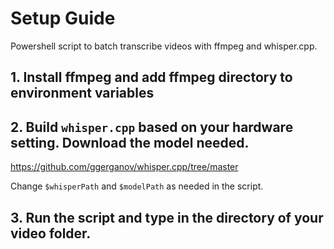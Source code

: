 # Setup Guide

Powershell script to batch transcribe videos with ffmpeg and whisper.cpp. 

## 1. Install ffmpeg and add ffmpeg directory to environment variables

## 2. Build `whisper.cpp` based on your hardware setting. Download the model needed.  
https://github.com/ggerganov/whisper.cpp/tree/master

Change `$whisperPath` and `$modelPath` as needed in the script.
	
## 3. Run the script and type in the directory of your video folder.
